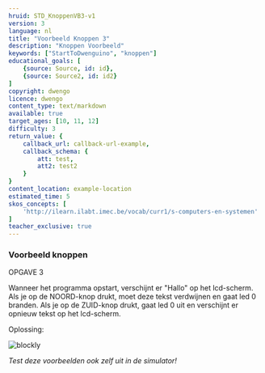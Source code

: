 ```yaml
---
hruid: STD_KnoppenVB3-v1
version: 3
language: nl
title: "Voorbeeld Knoppen 3"
description: "Knoppen Voorbeeld"
keywords: ["StartToDwenguino", "knoppen"]
educational_goals: [
    {source: Source, id: id}, 
    {source: Source2, id: id2}
]
copyright: dwengo
licence: dwengo
content_type: text/markdown
available: true
target_ages: [10, 11, 12]
difficulty: 3
return_value: {
    callback_url: callback-url-example,
    callback_schema: {
        att: test,
        att2: test2
    }
}
content_location: example-location
estimated_time: 5
skos_concepts: [
    'http://ilearn.ilabt.imec.be/vocab/curr1/s-computers-en-systemen'
]
teacher_exclusive: true
---
```

### Voorbeeld knoppen

OPGAVE 3

Wanneer het programma opstart, verschijnt er "Hallo" op het lcd-scherm. Als je op de NOORD-knop drukt, moet deze tekst verdwijnen en gaat led 0 branden. Als je op de ZUID-knop drukt, gaat led 0 uit en verschijnt er opnieuw tekst op het lcd-scherm.

Oplossing:

![blockly](@learning-object/KNOPSTD3-v1/nl/3)

*Test deze voorbeelden ook zelf uit in de simulator!*